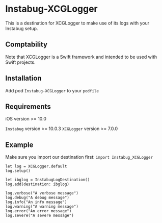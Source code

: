 # Instabug-XCGLogger
This is a destination for XCGLogger to make use of its logs with your Instabug setup.

## Comptability
Note that XCGLogger is a Swift framework and intended to be used with Swift projects.

## Installation

Add pod `Instabug-XCGLogger` to your `podfile`

## Requirements

iOS version >= 10.0

`Instabug` version >= 10.0.3
`XCGLogger` version >= 7.0.0

## Example
Make sure you import our destination first: `import Instabug_XCGLogger`

```
let log = XCGLogger.default
log.setup()

let ibglog = InstabugLogDestination()
log.add(destination: ibglog)

log.verbose("A verbose message")
log.debug("A debug message")
log.info("An info message")
log.warning("A warning message")
log.error("An error message")
log.severe("A severe message")
```
